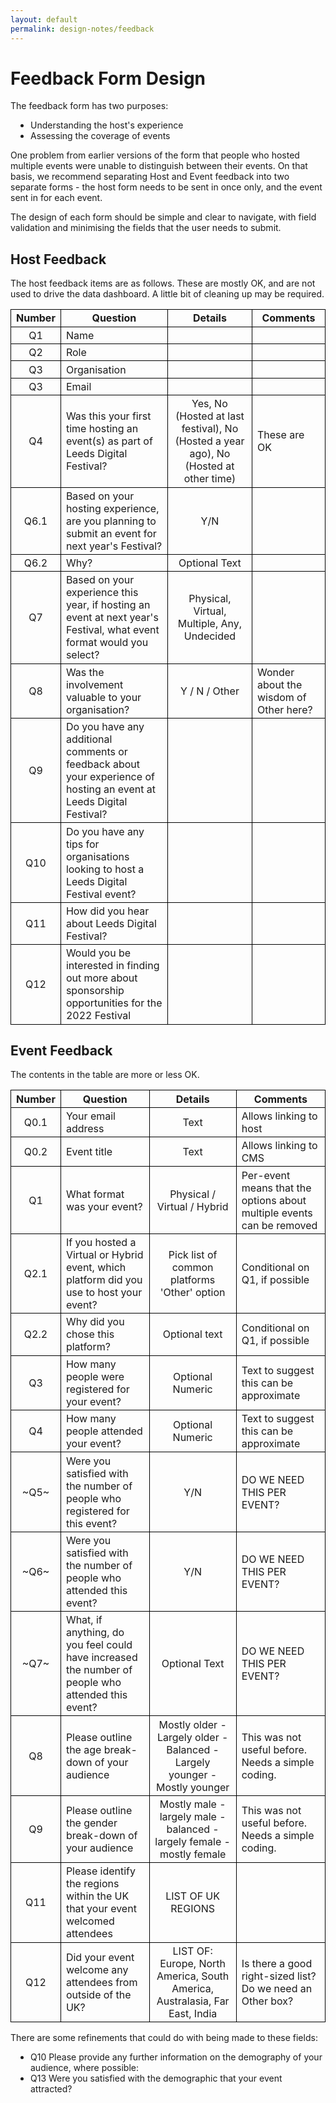 ```yaml
---
layout: default
permalink: design-notes/feedback
---
```

<style>
  p, ul, table {
    margin-top: 1em;
    margin-bottom: 1em;
  }
  ul {
    list-style: disc;
    padding-left: 2rem;
  }
  td, th {
    padding: 0.2rem 0.5rem;
    border: 1px solid black;
  }
</style>

# Feedback Form Design

The feedback form has two purposes:

* Understanding the host's experience
* Assessing the coverage of events

One problem from earlier versions of the form that people who hosted multiple events were
unable to distinguish between their events. On that basis, we recommend separating Host
and Event feedback into two separate forms - the host form needs to be sent in once only,
and the event sent in for each event.

The design of each form should be simple and clear to navigate, with field validation and
minimising the fields that the user needs to submit.

## Host Feedback

The host feedback items are as follows. These are mostly OK, and are not used to drive the
data dashboard. A little bit of cleaning up may be required.

| Number | Question | Details | Comments |
|:------:|----------|:-------:|----------|
| Q1 | Name | | |
| Q2 | Role | | |
| Q3 | Organisation | | |
| Q3 | Email | | |
| Q4 | Was this your first time hosting an event(s) as part of Leeds Digital Festival? | Yes, No (Hosted at last festival), No (Hosted a year ago), No (Hosted at other time) | These are OK |
| Q6.1 | Based on your hosting experience, are you planning to submit an event for next year's Festival? | Y/N |  |
| Q6.2 | Why? | Optional Text | |
| Q7 | Based on your experience this year, if hosting an event at next year's Festival, what event format would you select? | Physical, Virtual, Multiple, Any, Undecided | |
| Q8 | Was the involvement valuable to your organisation? | Y / N / Other | Wonder about the wisdom of Other here? |
| Q9 | Do you have any additional comments or feedback about your experience of hosting an event at Leeds Digital Festival? | | |
| Q10 | Do you have any tips for organisations looking to host a Leeds Digital Festival event? | | |
| Q11 | How did you hear about Leeds Digital Festival? | | |
| Q12 | Would you be interested in finding out more about sponsorship opportunities for the 2022 Festival | | |

## Event Feedback

The contents in the table are more or less OK.

| Number | Question | Details | Comments |
|:------:|----------|:-------:|----------|
| Q0.1 | Your email address | Text | Allows linking to host |
| Q0.2 | Event title | Text | Allows linking to CMS |
| Q1 | What format was your event? | Physical / Virtual / Hybrid | Per-event means that the options about multiple events can be removed |
| Q2.1 | If you hosted a Virtual or Hybrid event, which platform did you use to host your event? | Pick list of common platforms 'Other' option | Conditional on Q1, if possible |
| Q2.2 | Why did you chose this platform? | Optional text | Conditional on Q1, if possible |
| Q3 | How many people were registered for your event? | Optional Numeric | Text to suggest this can be approximate |
| Q4 | How many people attended your event? | Optional Numeric | Text to suggest this can be approximate |
| ~Q5~ | Were you satisfied with the number of people who registered for this event? | Y/N | DO WE NEED THIS PER EVENT? |
| ~Q6~ | Were you satisfied with the number of people who attended this event? | Y/N | DO WE NEED THIS PER EVENT? |
| ~Q7~ | What, if anything, do you feel could have increased the number of people who attended this event? | Optional Text | DO WE NEED THIS PER EVENT? |
| Q8 | Please outline the age break-down of your audience | Mostly older - Largely older - Balanced - Largely younger - Mostly younger | This was not useful before. Needs a simple coding. |
| Q9 | Please outline the gender break-down of your audience | Mostly male - largely male - balanced - largely female - mostly female | This was not useful before. Needs a simple coding. |
| Q11 | Please identify the regions within the UK that your event welcomed attendees | LIST OF UK REGIONS | |
| Q12 | Did your event welcome any attendees from outside of the UK? | LIST OF: Europe, North America, South America, Australasia, Far East, India | Is there a good right-sized list? Do we need an Other box? |


There are some refinements that could do with being made to these fields:

* Q10 Please provide any further information on the demography of your audience, where possible:
* Q13 Were you satisfied with the demographic that your event attracted? 